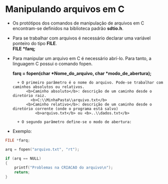 # Manipulando arquivos em C

+ Os protótipos dos comandos de manipulação de arquivos em C encontram-se definidos na biblioteca padrão <b>sdtio.h</b>.
+ Para se trabalhar com arquivos é necessário declarar uma variável ponteiro do tipo <b>FILE</b>. </br>
    <b>FILE *farq;</b>
+ Para manipular um arquivo em C é necessário abrí-lo. Para tanto, a linguagem C possui o comando fopen. 

     <b>farq = fopen(char *Nome_do_arquivo, char *modo_de_abertura);</b> </br>

        + O primeiro parâmetro é o nome do arquivo. Pode-se trabalhar com caminhos absolutos ou relativos.
            <b>Caminho absoluto</b>: descrição de um caminho desde o diretório raiz.
              <b>C:\\MinhaPasta\\arquivo.txt</b>
            <b>Caminho relativo</b>: descrição de um caminho desde o diretório corrente (onde o programa está salvo)
                <b>arquivo.txt</b> ou <b>..\\dados.txt</b>

        + O segundo parâmetro define-se o modo de abertura:
            
+ Exemplo:            
``` C
FILE *farq;

arq = fopen("arquivo.txt", "rt");

if (arq == NULL)
{
    printf("Problemas na CRIACAO do arquivo\n");
    return;
} 
```

